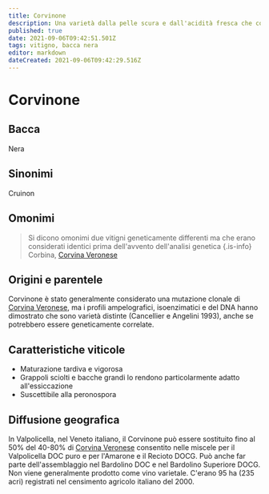 ```yaml
---
title: Corvinone
description: Una varietà dalla pelle scura e dall'acidità fresca che contribuisce ai blend veneti.
published: true
date: 2021-09-06T09:42:51.501Z
tags: vitigno, bacca nera
editor: markdown
dateCreated: 2021-09-06T09:42:29.516Z
---
```


# Corvinone

## Bacca
Nera
## Sinonimi
Cruinon

## Omonimi
> Si dicono omonimi due vitigni geneticamente differenti ma che erano considerati identici prima dell'avvento dell'analisi genetica
{.is-info}
Corbina, [Corvina Veronese](/vitigni/bacca-nera/corvina-veronese)

## Origini e parentele
Corvinone è stato generalmente considerato una mutazione clonale di [Corvina Veronese](/vitigni/bacca-nera/corvina-veronese), ma i profili ampelografici, isoenzimatici e del DNA hanno dimostrato che sono varietà distinte (Cancellier e Angelini 1993), anche se potrebbero essere geneticamente correlate.

## Caratteristiche viticole
- Maturazione tardiva e vigorosa
- Grappoli sciolti e bacche grandi lo rendono particolarmente adatto all'essiccazione 
- Suscettibile alla peronospora

## Diffusione geografica
In Valpolicella, nel Veneto italiano, il Corvinone può essere sostituito fino al 50% del 40-80% di [Corvina Veronese](/vitigni/bacca-nera/corvina-veronese) consentito nelle miscele per il Valpolicella DOC puro e per l'Amarone e il Recioto DOCG. Può anche far parte dell'assemblaggio nel Bardolino DOC e nel Bardolino Superiore DOCG. Non viene generalmente prodotto come vino varietale. C'erano 95 ha (235 acri) registrati nel censimento agricolo italiano del 2000.
